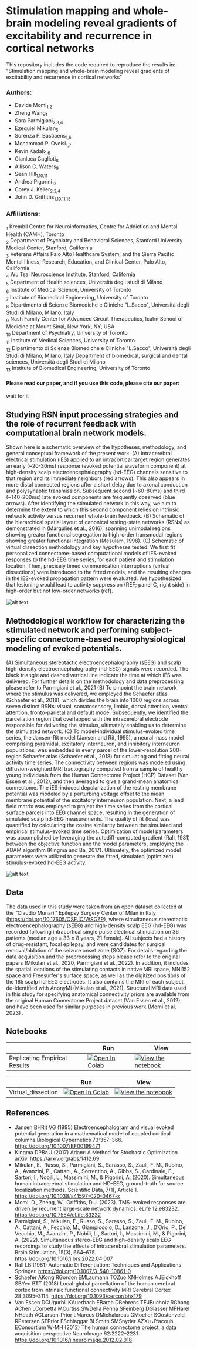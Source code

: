 # Stimulation mapping and whole-brain modeling reveal gradients of excitability and recurrence in cortical networks

This repository includes the code required to reproduce the results in: "Stimulation mapping and whole-brain modeling reveal gradients of excitability and recurrence in cortical networks"

### Authors:
- Davide Momi<sub>1,2</sub>
- Zheng Wang<sub>1</sub>
- Sara Parmigiani<sub>2,3,4</sub>
- Ezequiel Mikulan<sub>5</sub>
- Sorenza P. Bastiaens<sub>1,6</sub>
- Mohammad P. Oveisi<sub>1,7</sub>
- Kevin Kadak<sub>1,6</sub>
- Gianluca Gaglioti<sub>8</sub>
- Allison C. Waters<sub>9</sub>
- Sean Hill<sub>1,10,11</sub>
- Andrea Pigorini<sub>12</sub>
- Corey J. Keller<sub>2,3,4</sub>
- John D. Griffiths<sub>1,10,11,13</sub>

### Affiliations:
<sub>1</sub> Krembil Centre for Neuroinformatics, Centre for Addiction and Mental Health (CAMH), Toronto  
<sub>2</sub> Department of Psychiatry and Behavioral Sciences, Stanford University Medical Center, Stanford, California  
<sub>3</sub> Veterans Affairs Palo Alto Healthcare System, and the Sierra Pacific Mental Illness, Research, Education, and Clinical Center, Palo Alto, California  
<sub>4</sub> Wu Tsai Neuroscience Institute, Stanford, California  
<sub>5</sub> Department of Health sciences, Università degli studi di Milano  
<sub>6</sub> Institute of Medical Science, University of Toronto  
<sub>7</sub> Institute of Biomedical Engineering, University of Toronto  
<sub>8</sub> Dipartimento di Scienze Biomediche e Cliniche "L.Sacco", Università degli Studi di Milano, Milano, Italy  
<sub>9</sub> Nash Family Center for Advanced Circuit Therapeutics, Icahn School of Medicine at Mount Sinai, New York, NY, USA  
<sub>10</sub> Department of Psychiatry, University of Toronto  
<sub>11</sub> Institute of Medical Sciences, University of Toronto  
<sub>12</sub> Dipartimento di Scienze Biomediche e Cliniche "L.Sacco", Università degli Studi di Milano, Milano, Italy Department of biomedical, surgical and dental sciences, Università degli Studi di Milano  
<sub>13</sub> Institute of Biomedical Engineering, University of Toronto


#### Please read our paper, and if you use this code, please cite our paper:
wait for it

## Studying RSN input processing strategies and the role of recurrent feedback with computational brain network models.
Shown here is a schematic overview of the hypotheses, methodology, and general conceptual framework of the present work. (A) Intracerebral electrical stimulation (iES) applied to an intracortical target region generates an early (~20-30ms) response (evoked potential waveform component) at high-density scalp electroencephalography (hd-EEG) channels sensitive to that region and its immediate neighbors (red arrows). This also appears in more distal connected regions after a short delay due to axonal conduction and polysynaptic transmission. Subsequent second (~60-80ms) and third (~140-200ms) late evoked components are frequently observed (blue arrows). After identifying the stimulated network in this way, we aim to determine the extent to which this second component relies on intrinsic network activity versus recurrent whole-brain feedback. (B) Schematic of the hierarchical spatial layout of canonical resting-state networks (RSNs) as demonstrated in (Margulies et al., 2016), spanning unimodal regions showing greater functional segregation to high-order transmodal regions showing greater functional integration (Mesulam, 1998). (C) Schematic of virtual dissection methodology and key hypotheses tested. We first fit personalized connectome-based computational models of iES-evoked responses to the hd-EEG time series, for each patient and stimulation location. Then, precisely timed communication interruptions (virtual dissections) were introduced to the fitted models, and the resulting changes in the iES-evoked propagation pattern were evaluated. We hypothesized that lesioning would lead to activity suppression (REF; panel C, right side) in high-order but not low-order networks (ref).


![alt text](https://github.com/Davi1990/Momi_et_al_2024/blob/main/img/Figure_1.png)


## Methodological workflow for characterizing the stimulated network and performing subject-specific connectome-based neurophysiological modeling of evoked potentials.

 (A) Simultaneous stereotactic electroencephalography (sEEG) and scalp high-density electroencephalography (hd-EEG) signals were recorded. The black triangle and dashed vertical line indicate the time at which iES was delivered. For further details on the methodology and data preprocessing please refer to Parmigiani et al., 2021 (B) To pinpoint the brain network where the stimulus was delivered, we employed the Schaefer atlas (Schaefer et al., 2018), which divides the brain into 1000 regions across seven distinct RSNs: visual, somatosensory, limbic, dorsal attention, ventral attention, fronto-parietal and default mode. Subsequently, we identified the parcellation region that overlapped with the intracerebral electrode responsible for delivering the stimulus, ultimately enabling us to determine the stimulated network. (C) To model-individual stimulus-evoked time series, the Jansen-Rit model (Jansen and Rit, 1995), a neural mass model comprising pyramidal, excitatory interneuron, and inhibitory interneuron populations, was embedded in every parcel of the lower-resolution 200-region Schaefer atlas (Schaefer et al., 2018) for simulating and fitting neural activity time series. The connectivity between regions was modeled using diffusion-weighted MRI tractography computed from a sample of healthy young individuals from the Human Connectome Project (HCP) Dataset (Van Essen et al., 2012), and then averaged to give a grand-mean anatomical connectome. The iES-induced depolarization of the resting membrane potential was modeled by a perturbing voltage offset to the mean membrane potential of the excitatory interneuron population. Next, a lead field matrix was employed to project the time series from the cortical surface parcels into EEG channel space, resulting in the generation of simulated scalp hd-EEG measurements. The quality of fit (loss) was quantified by calculating the cosine similarity between the simulated and empirical stimulus-evoked time series. Optimization of model parameters was accomplished by leveraging the autodiff-computed gradient (Rall, 1981) between the objective function and the model parameters, employing the ADAM algorithm (Kingma and Ba, 2017). Ultimately, the optimized model parameters were utilized to generate the fitted, simulated (optimized) stimulus-evoked hd-EEG activity.


![alt text](https://github.com/Davi1990/Momi_et_al_2024/blob/main/img/Figure_2.png)


## Data   

The data used in this study were taken from an open dataset collected at the “Claudio Munari'' Epilepsy Surgery Center of Milan in Italy (https://doi.org/10.17605/OSF.IO/WSGZP), where simultaneous stereotactic electroencephalography (sEEG) and high-density scalp EEG (hd-EEG) was recorded following intracortical single pulse electrical stimulation on 36 patients (median age = 33 ± 8 years, 21 female). All subjects had a history of drug-resistant, focal epilepsy, and were candidates for surgical removal/ablation of the seizure onset zone (SOZ). For details regarding the data acquisition and the preprocessing steps please refer to the original papers (Mikulan et al., 2020, Parmigiani et al., 2022).
In addition, it includes the spatial locations of the stimulating contacts in native MRI space, MNI152 space and Freesurfer's surface space, as well as the digitized positions of the 185 scalp hd-EEG electrodes. It also contains the MRI of each subject, de-identified with AnonyMi (Mikulan et al., 2021). Structural MRI data used in this study for specifying anatomical connectivity priors are available from the original Human Connectome Project dataset (Van Essen et al., 2012), and have been used for similar purposes in previous work (Momi et al. 2023) .



## Notebooks

|   | Run | View |
| - | --- | ---- |
| Replicating Empirical Results | [![Open In Colab](https://colab.research.google.com/assets/colab-badge.svg)](https://colab.research.google.com/github/Davi1990/Momi_et_al_2024/blob/main/code/Empirical.ipynb) | [![View the notebook](https://img.shields.io/badge/render-nbviewer-orange.svg)](https://nbviewer.jupyter.org/github/Davi1990/Momi_et_al_2024/blob/main/code/Empirical.ipynb?flush_cache=true) |


|   | Run | View |
| - | --- | ---- |
| Virtual_dissection | [![Open In Colab](https://colab.research.google.com/assets/colab-badge.svg)](https://colab.research.google.com/github/Davi1990/Momi_et_al_2024/blob/main/code/Virtual_dissection.ipynb) | [![View the notebook](https://img.shields.io/badge/render-nbviewer-orange.svg)](https://nbviewer.jupyter.org/github/Davi1990/Momi_et_al_2024/blob/main/code/Virtual_dissection.ipynb?flush_cache=true) |

## References
- Jansen BHRit VG (1995) Electroencephalogram and visual evoked potential generation in a mathematical model of coupled cortical columns Biological Cybernetics 73:357–366. https://doi.org/10.1007/BF00199471
- Kingma DPBa J (2017) Adam: A Method for Stochastic Optimization arXiv. https://arxiv.org/abs/1412.69
- Mikulan, E., Russo, S., Parmigiani, S., Sarasso, S., Zauli, F. M., Rubino, A., Avanzini, P., Cattani, A., Sorrentino, A., Gibbs, S., Cardinale, F., Sartori, I., Nobili, L., Massimini, M., & Pigorini, A. (2020). Simultaneous human intracerebral stimulation and HD-EEG, ground-truth for source localization methods. Scientific Data, 7(1), Article 1. https://doi.org/10.1038/s41597-020-0467-x
- Momi, D., Zheng, W., Griffiths, D.J. (2023). TMS-evoked responses are driven by recurrent large-scale network dynamics. eLife 12:e83232. https://doi.org/10.7554/eLife.83232
- Parmigiani, S., Mikulan, E., Russo, S., Sarasso, S., Zauli, F. M., Rubino, A., Cattani, A., Fecchio, M., Giampiccolo, D., Lanzone, J., D’Orio, P., Del Vecchio, M., Avanzini, P., Nobili, L., Sartori, I., Massimini, M., & Pigorini, A. (2022). Simultaneous stereo-EEG and high-density scalp EEG recordings to study the effects of intracerebral stimulation parameters. Brain Stimulation, 15(3), 664–675. https://doi.org/10.1016/j.brs.2022.04.007
- Rall LB (1981) Automatic Differentiation: Techniques and Applications Springer. https://doi.org/10.1007/3-540-10861-0
- Schaefer AKong RGordon EMLaumann TOZuo XNHolmes AJEickhoff SBYeo BTT (2018) Local-global parcellation of the human cerebral cortex from intrinsic functional connectivity MRI Cerebral Cortex 28:3095–3114. https://doi.org/10.1093/cercor/bhx179
- Van Essen DCUgurbil KAuerbach EBarch DBehrens TEJBucholz RChang AChen LCorbetta MCurtiss SWDella Penna SFeinberg DGlasser MFHarel NHeath ACLarson-Prior LMarcus DMichalareas GMoeller SOostenveld RPetersen SEPrior FSchlaggar BLSmith SMSnyder AZXu JYacoub EConsortium W-MH (2012) The human connectome project: a data acquisition perspective NeuroImage 62:2222–2231. https://doi.org/10.1016/j.neuroimage.2012.02.018
